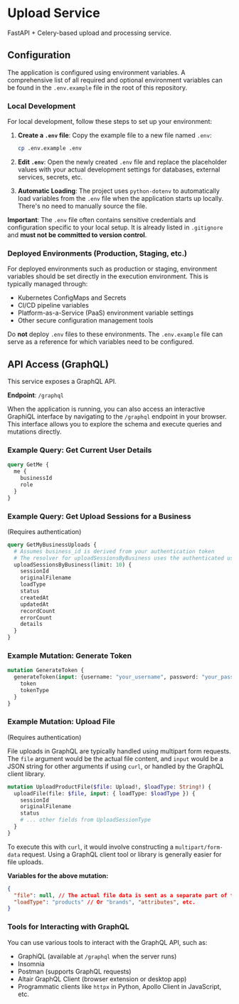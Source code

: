 # Upload Service

FastAPI + Celery-based upload and processing service.

## Configuration

The application is configured using environment variables. A comprehensive list of all required and optional environment variables can be found in the `.env.example` file in the root of this repository.

### Local Development

For local development, follow these steps to set up your environment:

1.  **Create a `.env` file**:
    Copy the example file to a new file named `.env`:
    ```bash
    cp .env.example .env
    ```

2.  **Edit `.env`**:
    Open the newly created `.env` file and replace the placeholder values with your actual development settings for databases, external services, secrets, etc.

3.  **Automatic Loading**:
    The project uses `python-dotenv` to automatically load variables from the `.env` file when the application starts up locally. There's no need to manually source the file.

**Important**: The `.env` file often contains sensitive credentials and configuration specific to your local setup. It is already listed in `.gitignore` and **must not be committed to version control**.

### Deployed Environments (Production, Staging, etc.)

For deployed environments such as production or staging, environment variables should be set directly in the execution environment. This is typically managed through:

*   Kubernetes ConfigMaps and Secrets
*   CI/CD pipeline variables
*   Platform-as-a-Service (PaaS) environment variable settings
*   Other secure configuration management tools

Do **not** deploy `.env` files to these environments. The `.env.example` file can serve as a reference for which variables need to be configured.

## API Access (GraphQL)

This service exposes a GraphQL API.

**Endpoint**: `/graphql`

When the application is running, you can also access an interactive GraphiQL interface by navigating to the `/graphql` endpoint in your browser. This interface allows you to explore the schema and execute queries and mutations directly.

### Example Query: Get Current User Details

```graphql
query GetMe {
  me {
    businessId
    role
  }
}
```

### Example Query: Get Upload Sessions for a Business

(Requires authentication)

```graphql
query GetMyBusinessUploads {
  # Assumes business_id is derived from your authentication token
  # The resolver for uploadSessionsByBusiness uses the authenticated user's business_id
  uploadSessionsByBusiness(limit: 10) {
    sessionId
    originalFilename
    loadType
    status
    createdAt
    updatedAt
    recordCount
    errorCount
    details
  }
}
```

### Example Mutation: Generate Token

```graphql
mutation GenerateToken {
  generateToken(input: {username: "your_username", password: "your_password"}) {
    token
    tokenType
  }
}
```

### Example Mutation: Upload File

(Requires authentication)

File uploads in GraphQL are typically handled using multipart form requests. The `file` argument would be the actual file content, and `input` would be a JSON string for other arguments if using `curl`, or handled by the GraphQL client library.

```graphql
mutation UploadProductFile($file: Upload!, $loadType: String!) {
  uploadFile(file: $file, input: { loadType: $loadType }) {
    sessionId
    originalFilename
    status
    # ... other fields from UploadSessionType
  }
}
```
To execute this with `curl`, it would involve constructing a `multipart/form-data` request. Using a GraphQL client tool or library is generally easier for file uploads.

**Variables for the above mutation:**
```json
{
  "file": null, // The actual file data is sent as a separate part of the multipart request
  "loadType": "products" // Or "brands", "attributes", etc.
}
```

### Tools for Interacting with GraphQL

You can use various tools to interact with the GraphQL API, such as:
*   GraphiQL (available at `/graphql` when the server runs)
*   Insomnia
*   Postman (supports GraphQL requests)
*   Altair GraphQL Client (browser extension or desktop app)
*   Programmatic clients like `httpx` in Python, Apollo Client in JavaScript, etc.

